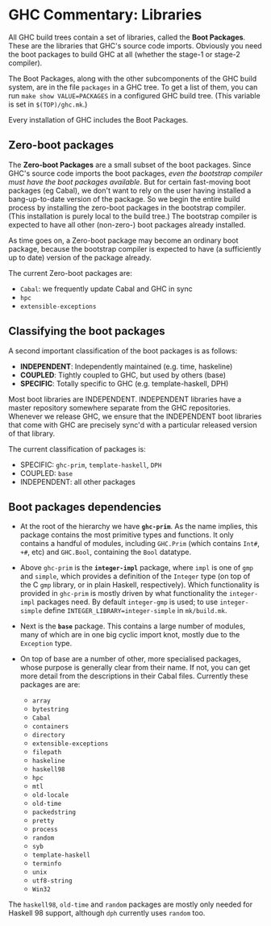 # GHC Commentary: Libraries



All GHC build trees contain a set of libraries, called the **Boot Packages**.  These are the libraries that GHC's source code imports.  Obviously you need the boot packages to build GHC at all (whether the stage-1 or stage-2 compiler).



The Boot Packages, along with the other subcomponents of the GHC build system, are in the file `packages` in a GHC tree. To get a list of them, you can run `make show VALUE=PACKAGES` in a configured GHC build tree.  (This variable is set in `$(TOP)/ghc.mk`.)



Every installation of GHC includes the Boot Packages.


## Zero-boot packages



The **Zero-boot Packages** are a small subset of the boot packages.  Since GHC's source code imports the boot packages, *even the bootstrap compiler must have the boot packages available*.  But for certain fast-moving boot packages (eg Cabal), we don't want to rely on the user having installed a bang-up-to-date version of the package.  So we begin the entire build process by installing the zero-boot packages in the bootstrap compiler.  (This installation is purely local to the build tree.)  The bootstrap compiler is expected to have all other (non-zero-) boot packages already installed.



As time goes on, a Zero-boot package may become an ordinary boot package, because the bootstrap compiler is expected to have (a sufficiently up to date) version of the package already.



The current Zero-boot packages are:


- `Cabal`: we frequently update Cabal and GHC in sync
- `hpc`
- `extensible-exceptions`

## Classifying the boot packages



A second important classification of the boot packages is as follows:


- **INDEPENDENT**: Independently maintained (e.g. time, haskeline)
- **COUPLED**: Tightly coupled to GHC, but used by others (base)
- **SPECIFIC**: Totally specific to GHC (e.g. template-haskell, DPH)


Most boot libraries are INDEPENDENT.  INDEPENDENT libraries have a
master repository somewhere separate from the GHC repositories.  Whenever we release GHC, we ensure that the INDEPENDENT boot libraries that come with GHC are precisely sync'd with a particular released version of that library.



The current classification of packages is:


- SPECIFIC: `ghc-prim`, `template-haskell`, `DPH`
- COUPLED: `base`
- INDEPENDENT: all other packages

## Boot packages dependencies


- At the root of the hierarchy we have **`ghc-prim`**. As the name implies, this package contains the most primitive types and functions. It only contains a handful of modules, including `GHC.Prim` (which contains `Int#`, `+#`, etc) and `GHC.Bool`, containing the `Bool` datatype.

- Above `ghc-prim` is the **`integer-impl`** package, where `impl` is one of `gmp` and `simple`, which provides a definition of the `Integer` type (on top of the C `gmp` library, or in plain Haskell, respectively). Which functionality is provided in `ghc-prim` is mostly driven by what functionality the `integer-impl` packages need. By default `integer-gmp` is used; to use `integer-simple` define `INTEGER_LIBRARY=integer-simple` in `mk/build.mk`.

- Next is the **`base`** package. This contains a large number of modules, many of which are in one big cyclic import knot, mostly due to the `Exception` type.

- On top of base are a number of other, more specialised packages, whose purpose is generally clear from their name. If not, you can get more detail from the descriptions in their Cabal files.  Currently these packages are are:

  - `array`
  - `bytestring`
  - `Cabal`
  - `containers`
  - `directory`
  - `extensible-exceptions`
  - `filepath`
  - `haskeline`
  - `haskell98`
  - `hpc`
  - `mtl`
  - `old-locale`
  - `old-time`
  - `packedstring`
  - `pretty`
  - `process`
  - `random`
  - `syb`
  - `template-haskell`
  - `terminfo`
  - `unix`
  - `utf8-string`
  - `Win32`


The `haskell98`, `old-time` and `random` packages are mostly only needed for Haskell 98 support, although `dph` currently uses `random` too.


